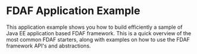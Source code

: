 # FDAF Application Example

This application example shows you how to build efficiently a sample of Java
EE application based FDAF framework. This is a quick overview of the most
common FDAF starters, along with examples on how to use the FDAF framework
API's and abstractions.
